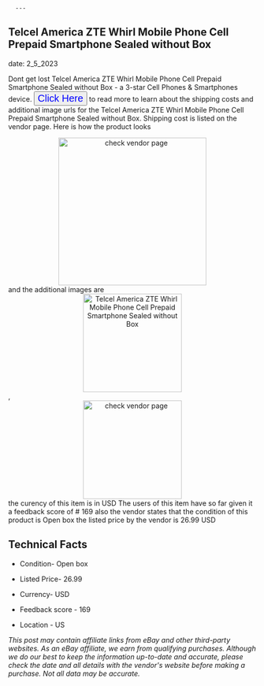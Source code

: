  
      ---
      

 ## Telcel America ZTE Whirl Mobile Phone Cell Prepaid Smartphone Sealed without Box 

 

      

date: 2_5_2023
     

     
      

Dont get lost  Telcel America ZTE Whirl Mobile Phone Cell Prepaid Smartphone Sealed without Box - a 3-star Cell Phones & Smartphones device. <button style="font-size:20px;color:blue" onclick="window.location.href = 'https://www.ebay.com/itm/304787467169?hash=item46f6bfaba1%3Ag%3AFgEAAOSwcCdhmHbU&mkevt=1&mkcid=1&mkrid=711-53200-19255-0&campid=%253CePNCampaignId%253E&customid=%253CreferenceId%253E&toolid=10049'">Click Here</button> to read more to learn about the shipping costs and additional image urls for the Telcel America ZTE Whirl Mobile Phone Cell Prepaid Smartphone Sealed without Box. Shipping cost is listed on the vendor page. Here is how the product looks <div style="text-align:center;"><img onclick="window.location.href = 'https://www.ebay.com/itm/304787467169?hash=item46f6bfaba1%3Ag%3AFgEAAOSwcCdhmHbU&mkevt=1&mkcid=1&mkrid=711-53200-19255-0&campid=%253CePNCampaignId%253E&customid=%253CreferenceId%253E&toolid=10049';" src="https://i.ebayimg.com/thumbs/images/g/FgEAAOSwcCdhmHbU/s-l225.jpg" alt="check vendor page" style="width:300px; height:auto;object-fit:contain;" /></div> and the additional images are <div style="text-align:center;"><img onclick="window.location.href = '$https://www.ebay.com/itm/304787467169?hash=item46f6bfaba1%3Ag%3AFgEAAOSwcCdhmHbU&mkevt=1&mkcid=1&mkrid=711-53200-19255-0&campid=%253CePNCampaignId%253E&customid=%253CreferenceId%253E&toolid=10049';" src="https://i.ebayimg.com/images/g/FgEAAOSwcCdhmHbU/s-l960.jpg" alt="Telcel America ZTE Whirl Mobile Phone Cell Prepaid Smartphone Sealed without Box" style="width:200px; height:auto;object-fit:contain;" /></div>,<div style="text-align:center;"><img onclick="window.location.href = '$https://www.ebay.com/itm/304787467169?hash=item46f6bfaba1%3Ag%3AFgEAAOSwcCdhmHbU&mkevt=1&mkcid=1&mkrid=711-53200-19255-0&campid=%253CePNCampaignId%253E&customid=%253CreferenceId%253E&toolid=10049';" src="https://origin-galleryplus.ebayimg.com/ws/web/304787467169_2_0_1/225x225.jpg,https://origin-galleryplus.ebayimg.com/ws/web/304787467169_3_0_1/225x225.jpg" alt="check vendor page" style="width:200px; height:auto;object-fit:contain;"/></div> the curency of this item is in USD The users of this item have so far given it a feedback score of # 169 also the vendor states that the condition of this product is Open box the listed price by the vendor is  26.99 USD


      
      

 ## Technical Facts 



      
      

 - Condition- Open box 


      

 - Listed Price- 26.99 


      

 - Currency- USD 


      

 - Feedback score - 169 


      

 - Location - US 


      
      

*_This post may contain affiliate links from eBay and other third-party websites. As an eBay affiliate, we earn from qualifying purchases. Although we do our best to keep the information up-to-date and accurate, please check the date and all details with the vendor's website before making a purchase. Not all data may be accurate._*



      
      